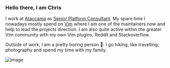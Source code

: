 ### Hello there, I am Chris

I work at [Ataccama] as [Senior Platform Consultant]. My spare time I nowadays
mostly spend on [Vim] where I am one of the maintainers now and help to lead
the projects direction. I am also quite active within the greater Vim
community with my own Vim plugins, Reddit and Stackoverflow.

Outside of work, I am a pretty boring person :see_no_evil:. I go hiking, like
travelling, photography and spend my time with my family.

![image](https://www.256bit.org/app/lychee/uploads/medium/9b1c08b2afdb553f95e0e68adbcce896.jpg)

[Ataccama]: https://www.ataccama.com
[Vim]: https://github.com/vim/vim
[Senior Platform Consultant]: https://www.linkedin.com/in/christian-brabandt/

<!--
**chrisbra/chrisbra** is a ✨ _special_ ✨ repository because its `README.md` (this file) appears on your GitHub profile.

Here are some ideas to get you started:

- 🔭 I’m currently working on ...
- 🌱 I’m currently learning ...
- 👯 I’m looking to collaborate on ...
- 🤔 I’m looking for help with ...
- 💬 Ask me about ...
- 📫 How to reach me: ...
- 😄 Pronouns: ...
- ⚡ Fun fact: ...
-->
